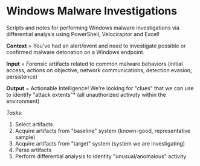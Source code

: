 # Windows Malware Investigations
Scripts and notes for performing Windows malware investigations via differential analysis using PowerShell, Velociraptor and Excel!

**Context** = You've had an alert/event and need to investigate possible or confirmed malware detonation on a Windows endpoint.

**Input** = Forensic artifacts related to common malware behaviors (initial access, actions on objective, network communications, detection evasion, persistence)

**Output** = Actionable Intelligence! We're looking for "clues" that we can use to identify "attack extents"* (all unauthorized activuty within the environment)

_Tasks_:
1.  Select artifacts
2.  Acquire artifacts from "baseline" system (known-good, representative sample)
3.  Acquire artifacts from "target" system (system we are investigating)
4.  Parse artifacts
5.  Perform differential analysis to identity "unusual/anomalous" activity

